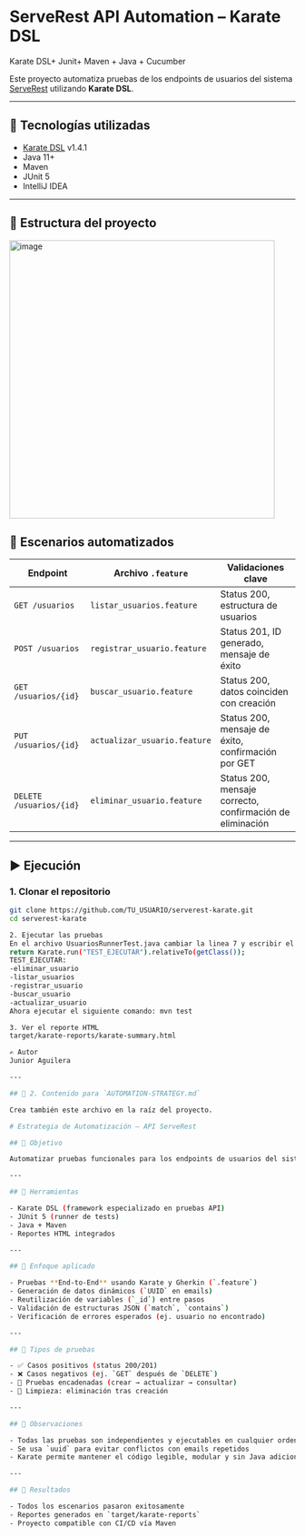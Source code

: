# ServeRest API Automation – Karate DSL
Karate DSL+ Junit+ Maven + Java + Cucumber

Este proyecto automatiza pruebas de los endpoints de usuarios del sistema [ServeRest](https://serverest.dev) utilizando **Karate DSL**.

---

## 🚀 Tecnologías utilizadas

- [Karate DSL](https://github.com/karatelabs/karate) v1.4.1
- Java 11+
- Maven
- JUnit 5
- IntelliJ IDEA

---

## 📁 Estructura del proyecto

<img width="467" height="490" alt="image" src="https://github.com/user-attachments/assets/7043ba6f-4211-4de2-930a-e672625e5493" />

## 📜 Escenarios automatizados

| Endpoint             | Archivo `.feature`             | Validaciones clave                                |
|----------------------|--------------------------------|---------------------------------------------------|
| `GET /usuarios`      | `listar_usuarios.feature`      | Status 200, estructura de usuarios                |
| `POST /usuarios`     | `registrar_usuario.feature`    | Status 201, ID generado, mensaje de éxito         |
| `GET /usuarios/{id}` | `buscar_usuario.feature`       | Status 200, datos coinciden con creación          |
| `PUT /usuarios/{id}` | `actualizar_usuario.feature`   | Status 200, mensaje de éxito, confirmación por GET|
| `DELETE /usuarios/{id}` | `eliminar_usuario.feature`  | Status 200, mensaje correcto, confirmación de eliminación|

---

## ▶️ Ejecución

### 1. Clonar el repositorio

```bash
git clone https://github.com/TU_USUARIO/serverest-karate.git
cd serverest-karate

2. Ejecutar las pruebas
En el archivo UsuariosRunnerTest.java cambiar la linea 7 y escribir el test a correr:
return Karate.run("TEST_EJECUTAR").relativeTo(getClass());
TEST_EJECUTAR:
-eliminar_usuario
-listar_usuarios
-registrar_usuario
-buscar_usuario
-actualizar_usuario
Ahora ejecutar el siguiente comando: mvn test

3. Ver el reporte HTML
target/karate-reports/karate-summary.html

✍️ Autor
Junior Aguilera

---

## 📘 2. Contenido para `AUTOMATION-STRATEGY.md`

Crea también este archivo en la raíz del proyecto.

# Estrategia de Automatización – API ServeRest

## 🎯 Objetivo

Automatizar pruebas funcionales para los endpoints de usuarios del sistema [https://serverest.dev](https://serverest.dev) validando flujos completos: creación, consulta, actualización y eliminación.

---

## 🧰 Herramientas

- Karate DSL (framework especializado en pruebas API)
- JUnit 5 (runner de tests)
- Java + Maven
- Reportes HTML integrados

---

## 🧪 Enfoque aplicado

- Pruebas **End-to-End** usando Karate y Gherkin (`.feature`)
- Generación de datos dinámicos (`UUID` en emails)
- Reutilización de variables (`_id`) entre pasos
- Validación de estructuras JSON (`match`, `contains`)
- Verificación de errores esperados (ej. usuario no encontrado)

---

## 🧪 Tipos de pruebas

- ✅ Casos positivos (status 200/201)
- ❌ Casos negativos (ej. `GET` después de `DELETE`)
- 🔁 Pruebas encadenadas (crear → actualizar → consultar)
- 🧼 Limpieza: eliminación tras creación

---

## 📝 Observaciones

- Todas las pruebas son independientes y ejecutables en cualquier orden
- Se usa `uuid` para evitar conflictos con emails repetidos
- Karate permite mantener el código legible, modular y sin Java adicional

---

## 🏁 Resultados

- Todos los escenarios pasaron exitosamente
- Reportes generados en `target/karate-reports`
- Proyecto compatible con CI/CD vía Maven

